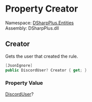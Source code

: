 # Property Creator

Namespace: [DSharpPlus.Entities](DSharpPlus.Entities.md)  
Assembly: DSharpPlus.dll

## <a id="DSharpPlus_Entities_DiscordAutoModerationRule_Creator"></a>Creator

Gets the user that created the rule.

```csharp
[JsonIgnore]
public DiscordUser? Creator { get; }
```

### Property Value

[DiscordUser](DSharpPlus.Entities.DiscordUser.md)?

